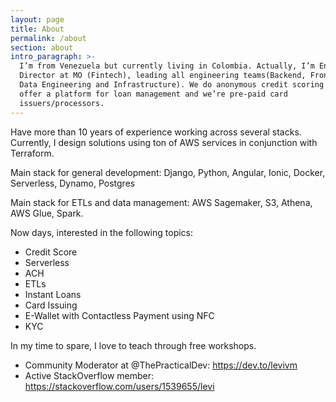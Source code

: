 ```yaml
---
layout: page
title: About
permalink: /about
section: about
intro_paragraph: >-
  I’m from Venezuela but currently living in Colombia. Actually, I’m Engineering
  Director at MO (Fintech), leading all engineering teams(Backend, Frontend,
  Data Engineering and Infrastructure). We do anonymous credit scoring using ML,
  offer a platform for loan management and we’re pre-paid card
  issuers/processors.
---
```

Have more than 10 years of experience working across several stacks.  Currently, I design solutions using ton of AWS services in conjunction with Terraform. 

Main stack for general development:  Django, Python, Angular, Ionic, Docker, Serverless, Dynamo, Postgres

Main stack for ETLs and data management: AWS Sagemaker, S3, Athena, AWS Glue, Spark.  

Now days, interested in the following topics: 
* Credit Score
* Serverless
* ACH
* ETLs
* Instant Loans
* Card Issuing 
* E-Wallet with Contactless Payment using NFC
* KYC

In my time to spare, I love to teach through free workshops.

- Community Moderator at @ThePracticalDev: https://dev.to/levivm
- Active StackOverflow member: https://stackoverflow.com/users/1539655/levi
